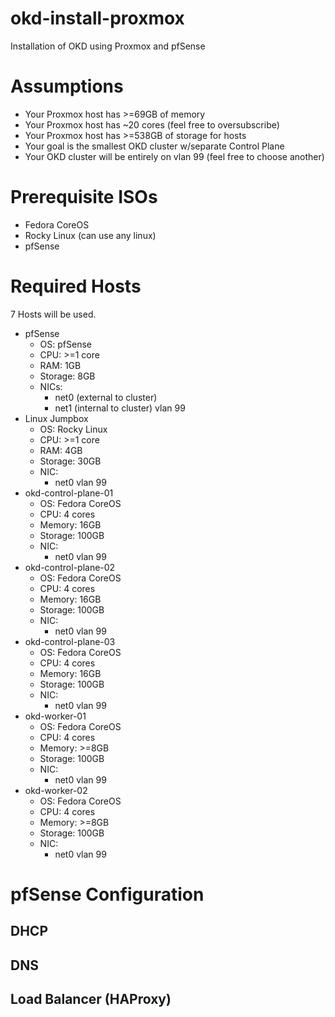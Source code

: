 # okd-install-proxmox
Installation of OKD using Proxmox and pfSense
# Assumptions
- Your Proxmox host has >=69GB of memory
- Your Proxmox host has ~20 cores (feel free to oversubscribe)
- Your Proxmox host has >=538GB of storage for hosts
- Your goal is the smallest OKD cluster w/separate Control Plane
- Your OKD cluster will be entirely on vlan 99 (feel free to choose another)
# Prerequisite ISOs
- Fedora CoreOS
- Rocky Linux (can use any linux)
- pfSense
# Required Hosts
7 Hosts will be used.
- pfSense
	- OS: pfSense
	- CPU: >=1 core
	- RAM: 1GB
	- Storage: 8GB
	- NICs:
		- net0 (external to cluster)
		- net1 (internal to cluster) vlan 99
- Linux Jumpbox
	- OS: Rocky Linux
	- CPU: >=1 core
	- RAM: 4GB
	- Storage: 30GB
	- NIC:
		- net0 vlan 99
- okd-control-plane-01
	- OS: Fedora CoreOS
	- CPU: 4 cores
	- Memory: 16GB
	- Storage: 100GB
	- NIC:
		- net0 vlan 99
- okd-control-plane-02
	- OS: Fedora CoreOS
	- CPU: 4 cores
	- Memory: 16GB
	- Storage: 100GB
	- NIC:
		- net0 vlan 99
- okd-control-plane-03
	- OS: Fedora CoreOS
	- CPU: 4 cores
	- Memory: 16GB
	- Storage: 100GB
	- NIC:
		- net0 vlan 99
- okd-worker-01
	- OS: Fedora CoreOS
	- CPU: 4 cores
	- Memory: >=8GB
	- Storage: 100GB
	- NIC:
		- net0 vlan 99
- okd-worker-02
	- OS: Fedora CoreOS
	- CPU: 4 cores
	- Memory: >=8GB
	- Storage: 100GB
	- NIC:
		- net0 vlan 99
# pfSense Configuration
## DHCP
## DNS
## Load Balancer (HAProxy)
